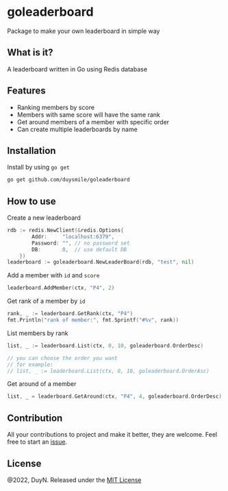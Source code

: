 # goleaderboard
Package to make your own leaderboard in simple way

## What is it?
A leaderboard written in Go using Redis database

## Features
- Ranking members by score
- Members with same score will have the same rank
- Get around members of a member with specific order
- Can create multiple leaderboards by name

## Installation
Install by using `go get`
```bash
go get github.com/duysmile/goleaderboard
```

## How to use

Create a new leaderboard
```go
rdb := redis.NewClient(&redis.Options{
		Addr:     "localhost:6379",
		Password: "", // no password set
		DB:       0,  // use default DB
	})
leaderboard := goleaderboard.NewLeaderBoard(rdb, "test", nil)
```

Add a member with `id` and `score`
```go
leaderboard.AddMember(ctx, "P4", 2)
```

Get rank of a member by `id`
```go
rank, _ := leaderboard.GetRank(ctx, "P4")
fmt.Println("rank of member:", fmt.Sprintf("#%v", rank))
```

List members by rank
```go
list, _ := leaderboard.List(ctx, 0, 10, goleaderboard.OrderDesc)

// you can choose the order you want
// for example: 
// list, _ := leaderboard.List(ctx, 0, 10, goleaderboard.OrderAsc)
```

Get around of a member
```go
list, _ = leaderboard.GetAround(ctx, "P4", 4, goleaderboard.OrderDesc)
```

## Contribution
All your contributions to project and make it better, they are welcome. Feel free to start an [issue](https://github.com/duysmile/goleaderboard/issues).

## License
@2022, DuyN. Released under the [MIT License](https://github.com/duysmile/goleaderboard/blob/master/LICENSE)